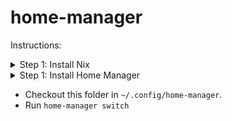 # home-manager

Instructions:

<details>
    <summary>Step 1: Install Nix</summary>

```sh
sh <(curl -L https://nixos.org/nix/install)
```

Select all defaults.

----

</details>


<details>
    <summary>Step 1: Install Home Manager</summary>

```sh
nix run home-manager/master -- init --switch
```

This will create your `~/.config/home-manager`, you can delete it and checkout
the content of this repo.

----

</details>

- Checkout this folder in `~/.config/home-manager`.
- Run `home-manager switch`



